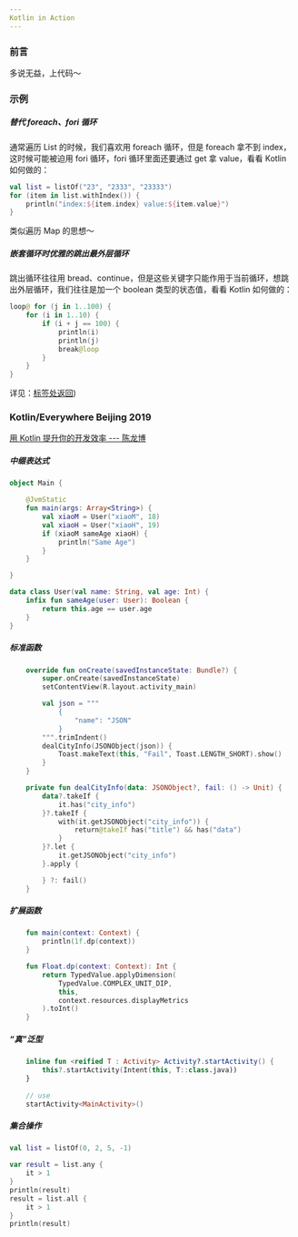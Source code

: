 ```yaml
---
Kotlin in Action
---
```


### 前言

多说无益，上代码～

### 示例

##### 替代 foreach、fori 循环

通常遍历 List 的时候，我们喜欢用 foreach 循环，但是 foreach 拿不到 index，这时候可能被迫用 fori 循环，fori 循环里面还要通过 get 拿 value，看看 Kotlin 如何做的：

```kotlin
val list = listOf("23", "2333", "23333")
for (item in list.withIndex()) {
    println("index:${item.index} value:${item.value}")
}
```

类似遍历 Map 的思想～

##### 嵌套循环时优雅的跳出最外层循环

跳出循环往往用 bread、continue，但是这些关键字只能作用于当前循环，想跳出外层循环，我们往往是加一个 boolean 类型的状态值，看看 Kotlin 如何做的：

```kotlin
loop@ for (j in 1..100) {
    for (i in 1..10) {
        if (i + j == 100) {
            println(i)
            println(j)
            break@loop
        }
    }
}
```

详见：[标签处返回](https://www.kotlincn.net/docs/reference/returns.html#%E6%A0%87%E7%AD%BE%E5%A4%84%E8%BF%94%E5%9B%9E))



### Kotlin/Everywhere Beijing 2019

[用 Kotlin 提升你的开发效率 --- 陈龙博](http://www.itdks.com/Course/detail?id=117253)

##### 中缀表达式

```kotlin
object Main {

    @JvmStatic
    fun main(args: Array<String>) {
        val xiaoM = User("xiaoM", 18)
        val xiaoH = User("xiaoH", 19)
        if (xiaoM sameAge xiaoH) {
            println("Same Age")
        }
    }

}

data class User(val name: String, val age: Int) {
    infix fun sameAge(user: User): Boolean {
        return this.age == user.age
    }
}
```

##### 标准函数

```kotlin
    override fun onCreate(savedInstanceState: Bundle?) {
        super.onCreate(savedInstanceState)
        setContentView(R.layout.activity_main)

        val json = """
            {
                "name": "JSON"
            }
        """.trimIndent()
        dealCityInfo(JSONObject(json)) {
            Toast.makeText(this, "Fail", Toast.LENGTH_SHORT).show()
        }
    }

    private fun dealCityInfo(data: JSONObject?, fail: () -> Unit) {
        data?.takeIf {
            it.has("city_info")
        }?.takeIf {
            with(it.getJSONObject("city_info")) {
                return@takeIf has("title") && has("data")
            }
        }?.let {
            it.getJSONObject("city_info")
        }.apply {

        } ?: fail()
    }
```

##### 扩展函数

```kotlin
    fun main(context: Context) {
        println(1f.dp(context))
    }

    fun Float.dp(context: Context): Int {
        return TypedValue.applyDimension(
            TypedValue.COMPLEX_UNIT_DIP,
            this,
            context.resources.displayMetrics
        ).toInt()
    }
```

##### “真”泛型

```kotlin
    inline fun <reified T : Activity> Activity?.startActivity() {
        this?.startActivity(Intent(this, T::class.java))
    }
    
    // use
    startActivity<MainActivity>()
```

##### 集合操作

```kotlin
val list = listOf(0, 2, 5, -1)

var result = list.any {
    it > 1
}
println(result)
result = list.all {
    it > 1
}
println(result)
```


